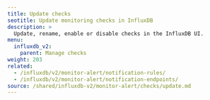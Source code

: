 ```yaml
---
title: Update checks
seotitle: Update monitoring checks in InfluxDB
description: >
  Update, rename, enable or disable checks in the InfluxDB UI.
menu:
  influxdb_v2:
    parent: Manage checks
weight: 203
related:
  - /influxdb/v2/monitor-alert/notification-rules/
  - /influxdb/v2/monitor-alert/notification-endpoints/
source: /shared/influxdb-v2/monitor-alert/checks/update.md
---
```


<!-- The content for this file is located at
// SOURCE content/shared/influxdb-v2/monitor-alert/checks/update.md -->
